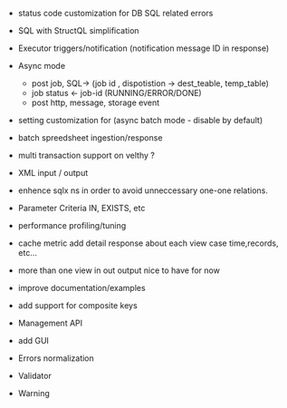 - status code customization for DB SQL related errors
- SQL with StructQL simplification
- Executor triggers/notification (notification message ID in response)

- Async mode 
  - post job, SQL-> (job id , dispotistion -> dest_teable,  temp_table)
  - job status <- job-id (RUNNING/ERROR/DONE)
  - post http, message, storage event

- setting customization for (async batch mode - disable by default)


- batch spreedsheet ingestion/response


- multi transaction support on velthy ?
- XML input / output
- enhence sqlx ns in order to avoid unneccessary one-one relations.
- Parameter Criteria IN, EXISTS, etc


- performance profiling/tuning
- cache metric add detail response about each view case time,records, etc...
- more than one view in out output nice to have for now
- improve documentation/examples
- add support for composite keys

- Management API
- add GUI


- Errors normalization
- Validator
- Warning
